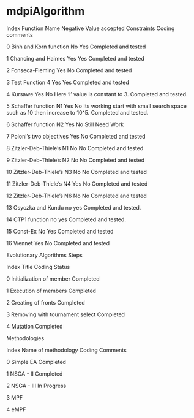 # mdpiAlgorithm


Index	Function Name	Negative Value accepted	Constraints	Coding comments

0	Binh and Korn function	No	Yes	Completed and tested

1 	Chancing and Haimes	Yes	Yes	Completed and tested

2 	Fonseca-Fleming 	Yes	No	Completed and tested

3	Test Function 4	Yes	Yes	Completed and tested

4 	Kursawe 	Yes	No	Here ‘i’ value is constant to 3. Completed and tested.

5	Schaffer function N1 	Yes	No	Its working start with small search space such as 10 then increase to 10^5. Completed and tested. 

6	Schaffer function N2	Yes	No	Still Need Work

7	Poloni’s two objectives 	Yes	No	Completed and tested

8	Zitzler-Deb-Thiele’s N1	No	No	Completed and tested 

9	Zitzler-Deb-Thiele’s N2	No	No	Completed and tested 

10	Zitzler-Deb-Thiele’s N3	No 	No	Completed and tested 

11	Zitzler-Deb-Thiele’s N4	Yes	No	Completed and tested

12	Zitzler-Deb-Thiele’s N6	No	No	Completed and tested

13 	Osyczka and Kundu	no	yes	Completed and tested. 

14	CTP1 function	no	yes	Completed and tested.

15 	Const-Ex	No 	Yes	Completed and tested

16	Viennet	Yes	No	Completed and tested



Evolutionary Algorithms Steps

Index	Title	Coding Status

0	Initialization of member 	Completed

1	Execution of members 	Completed

2	Creating of fronts	Completed

3 	Removing with tournament select	Completed

4	Mutation 	Completed

Methodologies 

Index	Name of methodology	Coding Comments

0	Simple EA	Completed

1 	NSGA - II	Completed

2	NSGA - III	In Progress

3 	MPF	

4 	eMPF	
